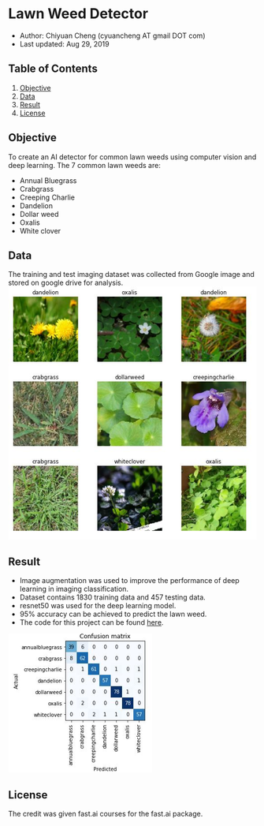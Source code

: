 # Lawn Weed Detector

- Author:  Chiyuan Cheng (cyuancheng AT gmail DOT com) 
- Last updated: Aug 29, 2019

## Table of Contents

1. [Objective](#objective)
2. [Data](#data)
3. [Result](#results)
4. [License](#licensing)

<a name="objective"></a>
## Objective 

To create an AI detector for common lawn weeds using computer vision and deep learning. The 7 common lawn weeds are:
- Annual Bluegrass
- Crabgrass
- Creeping Charlie
- Dandelion
- Dollar weed
- Oxalis
- White clover

<a name="data"></a>
## Data 

The training and test imaging dataset was collected from Google image and stored on google drive for analysis. 
![7 common lawn weeds](/image_weed.JPG)

 <a name="results"></a>
## Result
 - Image augmentation was used to improve the performance of deep learning in imaging classification.
 - Dataset contains 1830 training data and 457 testing data.
 - resnet50 was used for the deep learning model.
 - 95% accuracy can be achieved to predict the lawn weed.
 - The code for this project can be found [here](https://github.com/cyuancheng/Lawn_Weed/blob/master/01_Weed_imaging_classifier.ipynb).
 
 ![Confusion matrix](/confusion_matrix.JPG)
 
<a name="licensing"></a>
## License

The credit was given fast.ai courses for the fast.ai package.
